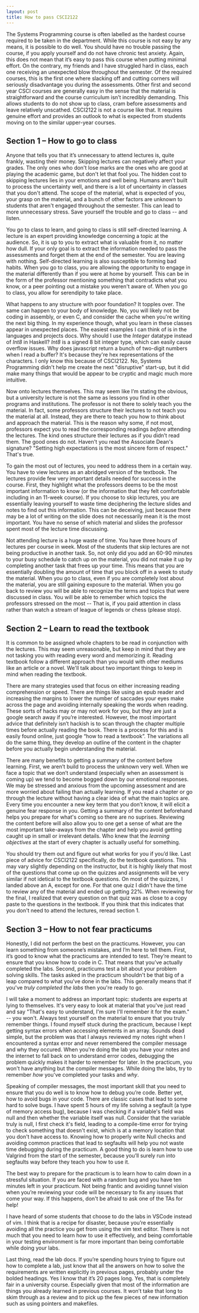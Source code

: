 ```yaml
---
layout: post
title: How to pass CSCI2122
---
```


The Systems Programming course is often labelled as the hardest course
required to be taken in the department. While this course is not easy by
any means, it is possible to do well. You should have no trouble passing
the course, if you apply yourself and do not have chronic test anxiety.
Again, this does not mean that it’s easy to pass this course when
putting minimal effort. On the contrary, my friends and I have struggled
hard in class, each one receiving an unexpected blow throughout the
semester. Of the required courses, this is the first one where slacking
off and cutting corners will seriously disadvantage you during the
assessments. Other first and second year CSCI courses are generally easy
in the sense that the material is straightforward and the course
curriculum isn’t incredibly demanding. This allows students to do not
show up to class, cram before assessments and leave relatively
unscathed. CSCI2122 is not a course like that. It requires genuine
effort and provides an outlook to what is expected from students moving
on to the similar upper-year courses.

## Section 1 – How to go to class

Anyone that tells you that it’s unnecessary to attend lectures is, quite
frankly, wasting their money. Skipping lectures can negatively affect
your grades. The only ones who don't lose marks are the ones who are
good at playing the academic game, but don't let that fool you. The
hidden cost to skipping lectures lies in your emotions and well being.
Humans aren't built to process the uncertainty well, and there is a lot
of uncertainty in classes that you don't attend. The scope of the
material, what is expected of you, your grasp on the material, and a
bunch of other factors are unknown to students that aren't engaged
throughout the semester. This can lead to more unnecessary stress. Save
yourself the trouble and go to class -- and listen.

You go to class to learn, and going to class is still self-directed
learning. A lecture is an expert providing knowledge concerning a topic
at the audience. So, it is up to you to extract what is valuable from
it, no matter how dull. If your only goal is to extract the information
needed to pass the assessments and forget them at the end of the
semester. You are leaving with nothing. Self-directed learning is also
susceptible to forming bad habits. When you go to class, you are
allowing the opportunity to engage in the material differently than if
you were at home by yourself. This can be in the form of the professor
mentioning something that contradicts what you know, or a peer pointing
out a mistake you weren't aware of. When you go to class, you allow for
serendipity to take place.

What happens to any structure with poor foundation? It topples over. The
same can happen to your body of knowledge. No, you will likely not be
coding in assembly, or even C, and consider the cache when you're
writing the next big thing. In my experience though, what you learn in
these classes appear in unexpected places. The easiest examples I can
think of is in the languages and projects docs. Why should I use the
_Integer_ datatype instead of _Int8_ in Haskell? _Int8_ is a signed 8
bit integer type, which can easily cause overflow issues. Why does
javascript return a bunch of two-digit numbers when I read a buffer?
It's because they're hex representations of the characters. I only know
this because of CSCI2122. No, Systems Programming didn't help me create
the next "disruptive" start-up, but it did make many things that would
be appear to be cryptic and magic much more intuitive.

Now onto lectures themselves. This may seem like I’m stating the
obvious, but a university lecture is not the same as lessons you find in
other programs and institutions. The professor is not there to solely
teach you the material. In fact, some professors structure their
lectures to not teach you the material at all. Instead, they are there
to teach you how to think about and approach the material. This is the
reason why some, if not most, professors expect you to read the
corresponding readings _before_ attending the lectures. The kind ones
structure their lectures as if you didn’t read them. The good ones do
not. Haven't you read the Associate Dean's signature? "Setting high
expectations is the most sincere form of respect." That's true.

To gain the most out of lectures, you need to address them in a certain
way. You have to view lectures as an abridged version of the textbook.
The lectures provide few very important details needed for success in
the course. First, they highlight what the professors deems to be the
most important information to know (or the information that they felt
comfortable including in an 11-week course). If you choose to skip
lectures, you are essentially leaving yourself to waste time deciphering
the lecture slides and notes to find out this information. This can be
deceiving, just because there may be a lot of writing on the slide does
not necessarily mean it is the most important. You have no sense of
which material and slides the professor spent most of the lecture time
discussing.

Not attending lecture is a huge waste of time. You have three hours of
lectures per course in week. Most of the students that skip lectures are
not being productive in another task. So, not only did you add an 60-90
minutes to your busy schedule to catch up on the material, you did not
make it up by completing another task that frees up your time. This
means that you are essentially doubling the amount of time that you
block off in a week to study the material. When you go to class, even if
you are completely lost about the material, you are still gaining
exposure to the material. When you go back to review you will be able to
recognize the terms and topics that were discussed in class. You will be
able to remember which topics the professors stressed on the most --
That is, if you paid attention in class rather than watch a stream of
league of legends or chess (please stop).

## Section 2 – Learn to read the textbook

It is common to be assigned whole chapters to be read in conjunction
with the lectures. This may seem unreasonable, but keep in mind that
they are not tasking you with reading every word and memorizing it.
Reading textbook follow a different approach than you would with other
mediums like an article or a novel. We'll talk about two important
things to keep in mind when reading the textbook.

There are many strategies used that focus on either increasing reading
comprehension or speed. There are things like using an epub reader and
increasing the margins to lower the number of saccades your eyes make
across the page and avoiding internally speaking the words when reading.
These sorts of hacks may or may not work for you, but they are just a
google search away if you’re interested. However, the most important
advice that definitely isn’t hackish is to scan through the chapter
multiple times before actually reading the book. There is a process for
this and is easily found online, just google “how to read a textbook”.
The variations all do the same thing, they develop an outline of the
content in the chapter before you actually begin understanding the
material.

There are many benefits to getting a summary of the content before
learning. First, we aren’t build to process the unknown very well. When
we face a topic that we don’t understand (especially when an assessment
is coming up) we tend to become bogged down by our emotional responses.
We may be stressed and anxious from the upcoming assessment and are more
worried about failing than actually learning. If you read a chapter or
go through the lecture without having a clear idea of what the main
topics are. Every time you encounter a new key term that you don’t know,
it will elicit a genuine fear response in you. Getting a summary of the
content beforehand helps you prepare for what's coming so there are no
suprises. Reviewing the content before will also allow you to one get a
sense of what are the most important take-aways from the chapter and
help you avoid getting caught up in small or irrelevant details. Who
knew that the _learning objectives_ at the start of every chapter is
actually useful for something.

You should try them out and figure out what works for you if you’d like.
Last piece of advice for CSCI2122 specifically, do the textbook
questions. This may vary slightly depending on the instructor, but it is
highly likely that most of the questions that come up on the quizzes and
assignments will be very similar if not idetical to the textbook
questions. On most of the quizzes, I landed above an A, except for one.
For that one quiz I didn't have the time to review any of the material
and ended up getting 22%. When reviewing for the final, I realized that
every question on that quiz was as close to a copy paste to the
questions in the textbook. If you think that this indicates that you
don't need to attend the lectures, reread section 1.

## Section 3 – How to not fear practicums

Honestly, I did not perform the best on the practicums. However, you can
learn something from someone’s mistakes, and I’m here to tell them.
First, it’s good to know what the practicums are intended to test.
They’re meant to ensure that you know how to code in C. That means that
you’ve actually completed the labs. Second, practicums test a bit about
your problem solving skills. The tasks asked in the practicum shouldn't
be that big of a leap compared to what you've done in the labs. This
generally means that if you've _truly completed the labs_ then you're
ready to go.

I will take a moment to address an important topic: students are experts
at lying to themselves. It's very easy to look at material that you've
just read and say "That's easy to understand, I'm sure I'll remember it
for the exam." -- you won't. Always test yourself on the material to
ensure that you truly remember things. I found myself stuck during the
practicum, because I kept getting syntax errors when accessing elements
in an array. Sounds dead simple, but the problem was that I always
reviewed my notes right when I encountered a syntax error and never
remembered the compiler message and why they occured. When you're doing
the lab you have your notes and the internet to fall back on to
understand error codes, debugging the problem quickly makes it harder to
remember for later. In the practicum, you won't have anything but the
compiler messages. While doing the labs, try to remember _how_ you've
completed your tasks and _why_.

Speaking of compiler messages, the most important skill that you need to
ensure that you do well is to know how to debug you’re code. Better yet,
how to avoid bugs in your code. There are classic cases that lead to
some hard to solve bugs. I have spent 5 hours of my life solving a
segfault (a type of memory access bug), because I was checking if a
variable's field was null and then whether the variable itself was null.
Consider that the variable truly is null, I first check it's field,
leading to a compile-time error for trying to check something that
doesn't exist, which is at a memory location that you don't have access
to. Knowing how to properly write Null checks and avoiding common
practices that lead to segfaults will help you not waste time debugging
during the practicum. A good thing to do is learn how to use Valgrind
from the start of the semester, because you’ll surely run into segfaults
way before they teach you how to use it.

The best way to prepare for the practicum is to learn how to calm down
in a stressful situation. If you are faced with a random bug and you
have ten minutes left in your practicum. Not being frantic and avoiding
tunnel vision when you’re reviewing your code will be necessary to fix
any issues that come your way. If this happens, don't be afraid to ask
one of the TAs for help!

I have heard of some students that choose to do the labs in VSCode
instead of vim. I think that is a recipe for disaster, because you’re
essentially avoiding all the practice you get from using the vim text
editor. There is not much that you need to learn how to use it
effectively, and being comfortable in your testing environment is far
more important than being comfortable while doing your labs.

Last thing, read the lab docs. If you’re spending hours trying to figure
out how to complete a lab, just know that all the answers on how to
solve the requirements are written explicitly in previous pages,
probably under the bolded headings. Yes I know that it’s 20 pages long.
Yes, that is completely fair in a university course. Especially given
that most of the information are things you already learned in previous
courses. It won’t take that long to skim through as a review and to pick
up the few pieces of new information such as using pointers and
makefiles.
